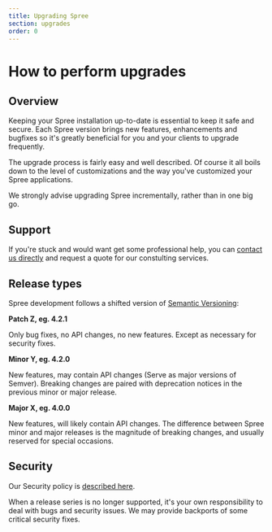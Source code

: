 ```yaml
---
title: Upgrading Spree
section: upgrades
order: 0
---
```


# How to perform upgrades

## Overview

Keeping your Spree installation up-to-date is essential to keep it safe and secure. Each Spree version brings new features, enhancements and bugfixes so it's greatly beneficial for you and your clients to upgrade frequently.

The upgrade process is fairly easy and well described. Of course it all boils down to the level of customizations and the way you've customized your Spree applications.

We strongly advise upgrading Spree incrementally, rather than in one big go.

## Support

If you're stuck and would want get some professional help, you can [contact us directly](https://spreecommerce.org/contact/) and request a quote for our constulting services.

## Release types

Spree development follows a shifted version of [Semantic Versioning](https://semver.org/):

**Patch Z, eg. 4.2.1**

Only bug fixes, no API changes, no new features. Except as necessary for security fixes.

**Minor Y, eg. 4.2.0**

New features, may contain API changes \(Serve as major versions of Semver\). Breaking changes are paired with deprecation notices in the previous minor or major release.

**Major X, eg. 4.0.0**

New features, will likely contain API changes. The difference between Spree minor and major releases is the magnitude of breaking changes, and usually reserved for special occasions.

## Security

Our Security policy is [described here](/developer/security/security.html).

When a release series is no longer supported, it's your own responsibility to deal with bugs and security issues. We may provide backports of some critical security fixes.

